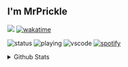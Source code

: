 ## I'm MrPrickle
![](https://komarev.com/ghpvc/?username=MrPrickle&color=blue&style=plastic)
[![wakatime](https://wakatime.com/badge/user/c70c67bc-ebd9-48fd-90dd-12e3d0f09163.svg)](https://wakatime.com/@c70c67bc-ebd9-48fd-90dd-12e3d0f09163&style=plastic)

![status](https://nocache.advaith.workers.dev?url=https://img.shields.io/endpoint?url=https://dev.discordprofiles.me/api/badge/status/766737064133132298?simple=true)
![playing](https://nocache.advaith.workers.dev?url=https://img.shields.io/endpoint?url=https://dev.discordprofiles.me/api/badge/playing/766737064133132298)
![vscode](https://nocache.advaith.workers.dev?url=https://img.shields.io/endpoint?url=https://dev.discordprofiles.me/api/badge/vscode/766737064133132298)
[![spotify](https://nocache.advaith.workers.dev?url=https://img.shields.io/endpoint?url=https://dev.discordprofiles.me/api/badge/spotify/766737064133132298)](https://dev.discordprofiles.me/openspotify/766737064133132298)


<details>
  <summary>Github Stats</summary>
  <p align="center">
    <a href="https://github.com/MrPrickle">
      <img src="http://github-profile-summary-cards.vercel.app/api/cards/profile-details?username=MrPrickle&theme=transparent" />
    </a>
    <a href="https://github.com/MrPrickle">
      <img src="https://github-readme-streak-stats.herokuapp.com/?user=MrPrickle&hide_border=true&card_width=338&theme=transparent" />
    </a>
    <a href="https://github.com/MrPrickle">
      <img src="http://github-profile-summary-cards.vercel.app/api/cards/stats?username=MrPrickle&theme=transparent" />
    </a>
  </p>
<table><tr><td valign="top" width="33%">

### Frontend  
<div align="center">  
  <a href="https://www.typescriptlang.org/" target="_blank">
    <img style="margin: 10px" src="https://profilinator.rishav.dev/skills-assets/typescript-original.svg" alt="TypeScript" height="50" />
  </a>  
  <!-- 
  <a href="https://getbootstrap.com/docs/3.4/javascript/" target="_blank">
    <img style="margin: 10px" src="https://profilinator.rishav.dev/skills-assets/bootstrap-plain.svg" alt="Bootstrap" height="50" />
  </a> 
  --> 
  <a href="https://www.w3schools.com/css/" target="_blank">
    <img style="margin: 10px" src="https://profilinator.rishav.dev/skills-assets/css3-original-wordmark.svg" alt="CSS3" height="50" />
  </a>  
  <a href="https://en.wikipedia.org/wiki/HTML5" target="_blank">
    <img style="margin: 10px" src="https://profilinator.rishav.dev/skills-assets/html5-original-wordmark.svg" alt="HTML5" height="50" />
  </a>  
  <!-- 
  <a href="https://www.electronjs.org/" target="_blank">
    <img style="margin: 10px" src="https://profilinator.rishav.dev/skills-assets/electron-original.svg" alt="Electron" height="50" />
  </a> 
  --> 
  <a href="https://www.javascript.com/" target="_blank">
    <img style="margin: 10px" src="https://profilinator.rishav.dev/skills-assets/javascript-original.svg" alt="JavaScript" height="50" />
  </a>  
  <a href="https://reactjs.org/" target="_blank">
    <img style="margin: 10px" src="https://profilinator.rishav.dev/skills-assets/react-original-wordmark.svg" alt="React" height="50" />
  </a>  
  <a href="https://www.latex-project.org/" target="_blank">
    <img style="margin: 10px" src="https://profilinator.rishav.dev/skills-assets/latex.png" alt="LaTeX" height="50" />
  </a>  
  <!-- 
  <a href="https://nextjs.org/" target="_blank">
    <img style="margin: 10px" src="https://profilinator.rishav.dev/skills-assets/nextjs.png" alt="NextJS" height="50" />
  </a> 
  <a href="http://cppreference.com" target="_blank">
    <img style="margin: 10px" src="https://upload.wikimedia.org/wikipedia/commons/thumb/1/18/ISO_C%2B%2B_Logo.svg/800px-ISO_C%2B%2B_Logo.svg.png" alt="C++" height="50" />
  </a> 
  -->
  <a href="http://cppreference.com" target="_blank">
    <img style="margin: 10px" src="https://upload.wikimedia.org/wikipedia/commons/thumb/1/18/ISO_C%2B%2B_Logo.svg/800px-ISO_C%2B%2B_Logo.svg.png" alt="C++" height="50" />
  </a>
</div>


</td><td valign="top" width="33%">

<img src = "https://github-readme-stats.vercel.app/api/top-langs/?username=mrprickle&layout=compact&theme=transparent&count_private=true&hide_border=true" alt="Top Languages" />

</td><td valign="top" width="33%">

* Bucket List
  * Pipelining
  * Dll Injection
  * SQL
  * Algs
  * DataStructures
  * Backend Development


</div>

</td></tr></table>  

<br/>

<br/>  

</details>

<!--
**MrPrickle/MrPrickle** is a ✨ _special_ ✨ repository because its `README.md` (this file) appears on your GitHub profile.

Here are some ideas to get you started:

- 🔭 I’m currently working on ...
- 🌱 I’m currently learning ...
- 👯 I’m looking to collaborate on ...
- 🤔 I’m looking for help with ...
- 💬 Ask me about ...
- 📫 How to reach me: ...
- 😄 Pronouns: ...
- ⚡ Fun fact: ...
-->
